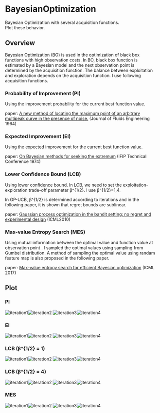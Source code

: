 # BayesianOptimization
Bayesian Optimization with several acquisition functions.  
Plot these behavior.

## Overview
Bayesian Optimization (BO) is used in the optimization of black box functions with high observation costs.
In BO, black box function is estimated by a Bayesian model and the next observation point is determined by the acquisition function.
The balance between exploitation and exploration depends on the acquisition function.
I use following acquisition functions.

### Probability of Improvement (PI)
Using the improvement probability for the current best function value.

paper: [A new method of locating the maximum point of an arbitrary multipeak curve in the presence of noise.](https://asmedigitalcollection.asme.org/fluidsengineering/article-abstract/86/1/97/392213) (Journal of Fluids Engineering 1964)

### Expected Improvement (EI)
Using the expected improvement for the current best function value.

paper: [On Bayesian methods for seeking the extremum](https://link.springer.com/content/pdf/10.1007/3-540-07165-2_55.pdf) (IFIP Technical Conference 1974)

### Lower Confidence Bound (LCB)
Using lower confidence bound.
In LCB, we need to set the exploitation-exploration trade-off parameter β^{1/2}.
I use β^{1/2}=1,4.

In GP-UCB,  β^{1/2} is determined according to iterations and in the following paper, it is shown that regret bounds are sublinear.

paper: [Gaussian process optimization in the bandit setting: no regret and experimental design](https://arxiv.org/pdf/0912.3995) (ICML2010)

### Max-value Entropy Search (MES)
Using mutual information between the optimal value and function value at observation point .
I sampled the optimal values using sampling from Gumbel distribution.
A method of sampling the optimal value using randam feature map is also proposed in the following paper.

paper: [Max-value entropy search for efficient Bayesian optimization](https://arxiv.org/pdf/1703.01968) (ICML 2017)

## Plot
### PI
![iteration1](https://github.com/SK-tklab/BayesianOptimization/blob/main/image/pi_1.png)![iteration2](https://github.com/SK-tklab/BayesianOptimization/blob/main/image/pi_2.png)
![iteration3](https://github.com/SK-tklab/BayesianOptimization/blob/main/image/pi_3.png)![iteration4](https://github.com/SK-tklab/BayesianOptimization/blob/main/image/pi_4.png)


### EI
![iteration1](https://github.com/SK-tklab/BayesianOptimization/blob/main/image/ei_1.png)![iteration2](https://github.com/SK-tklab/BayesianOptimization/blob/main/image/ei_2.png)
![iteration3](https://github.com/SK-tklab/BayesianOptimization/blob/main/image/ei_3.png)![iteration4](https://github.com/SK-tklab/BayesianOptimization/blob/main/image/ei_4.png)


### LCB (β^{1/2} = 1)
![iteration1](https://github.com/SK-tklab/BayesianOptimization/blob/main/image/lcb1_1.png)![iteration2](https://github.com/SK-tklab/BayesianOptimization/blob/main/image/lcb1_2.png)
![iteration3](https://github.com/SK-tklab/BayesianOptimization/blob/main/image/lcb1_3.png)![iteration4](https://github.com/SK-tklab/BayesianOptimization/blob/main/image/lcb1_4.png)


### LCB (β^{1/2} = 4)
![iteration1](https://github.com/SK-tklab/BayesianOptimization/blob/main/image/lcb4_1.png)![iteration2](https://github.com/SK-tklab/BayesianOptimization/blob/main/image/lcb4_2.png)
![iteration3](https://github.com/SK-tklab/BayesianOptimization/blob/main/image/lcb4_3.png)![iteration4](https://github.com/SK-tklab/BayesianOptimization/blob/main/image/lcb4_4.png)


### MES
![iteration1](https://github.com/SK-tklab/BayesianOptimization/blob/main/image/mes_1.png)![iteration2](https://github.com/SK-tklab/BayesianOptimization/blob/main/image/mes_2.png)
![iteration3](https://github.com/SK-tklab/BayesianOptimization/blob/main/image/mes_3.png)![iteration4](https://github.com/SK-tklab/BayesianOptimization/blob/main/image/mes_4.png)
